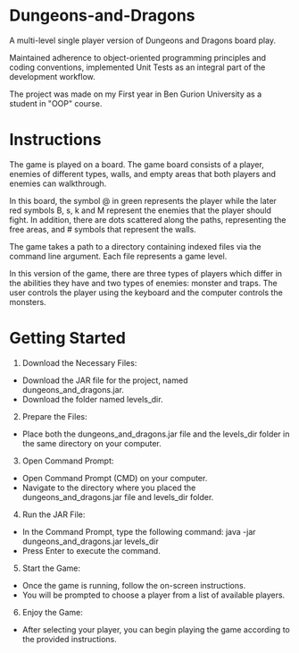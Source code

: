 # Dungeons-and-Dragons

A multi-level single player version of Dungeons and Dragons board play.

Maintained adherence to object-oriented programming principles and coding conventions, implemented Unit Tests as an integral part of the development workflow.

The project was made on my First year in Ben Gurion University as a student in "OOP" course.

# Instructions
The game is played on a board. The game board consists of a player, enemies of different types, walls, and empty areas that both players and enemies can walkthrough.

In this board, the symbol @ in green represents the player while the later red symbols B, s, k and M represent the enemies that the player should fight. In addition, there are dots scattered along the paths, representing
the free areas, and # symbols that represent the walls. 

The game takes a path to a directory containing indexed files via the command line argument. Each file represents a game level.

In this version of the game, there are three types of players which differ in the abilities they have and two types of enemies: monster and traps. The user controls the player using the
keyboard and the computer controls the monsters.

# Getting Started
1. Download the Necessary Files:
  * Download the JAR file for the project, named dungeons_and_dragons.jar.
  * Download the folder named levels_dir.

2. Prepare the Files:
  * Place both the dungeons_and_dragons.jar file and the levels_dir folder in the same directory on your computer.

3. Open Command Prompt:
  * Open Command Prompt (CMD) on your computer.
  * Navigate to the directory where you placed the dungeons_and_dragons.jar file and levels_dir folder.

4. Run the JAR File:
  * In the Command Prompt, type the following command: java -jar dungeons_and_dragons.jar levels_dir
  * Press Enter to execute the command.

5. Start the Game:
  * Once the game is running, follow the on-screen instructions.
  * You will be prompted to choose a player from a list of available players.

6. Enjoy the Game:
  * After selecting your player, you can begin playing the game according to the provided instructions.
